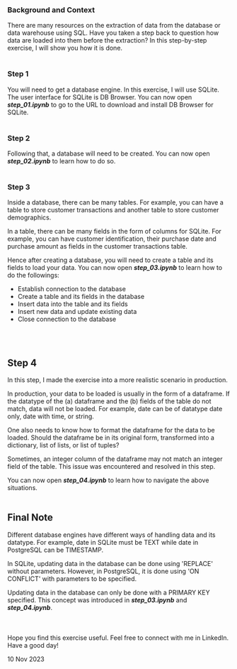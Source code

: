 ### **Background and Context**

There are many resources on the extraction of data from the database or data warehouse using SQL. Have you taken a step back to question how data are loaded into them before the extraction? In this step-by-step exercise, I will show you how it is done.
<br>
<br>

### **Step 1**

You will need to get a database engine. In this exercise, I will use SQLite. The user interface for SQLite is DB Browser. You can now open ***step_01.ipynb*** to go to the URL to download and install DB Browser for SQLite.
<br>
<br>

### **Step 2**

Following that, a database will need to be created. You can now open ***step_02.ipynb*** to learn how to do so.
<br>
<br>

### **Step 3**

Inside a database, there can be many tables. For example, you can have a table to store customer transactions and another table to store customer demographics.

In a table, there can be many fields in the form of columns for SQLite. For example, you can have customer identification, their purchase date and purchase amount as fields in the customer transactions table.

Hence after creating a database, you will need to create a table and its fields to load your data. You can now open ***step_03.ipynb*** to learn how to do the followings:
* Establish connection to the database
* Create a table and its fields in the database
* Insert data into the table and its fields
* Insert new data and update existing data
* Close connection to the database
<br>
<br>

## **Step 4**

In this step, I made the exercise into a more realistic scenario in production.

In production, your data to be loaded is usually in the form of a dataframe. If the datatype of the (a) dataframe and the (b) fields of the table do not match, data will not be loaded. For example, date can be of datatype date only, date with time, or string.

One also needs to know how to format the dataframe for the data to be loaded. Should the dataframe be in its original form, transformed into a dictionary, list of lists, or list of tuples?

Sometimes, an integer column of the dataframe may not match an integer field of the table. This issue was encountered and resolved in this step.

You can now open ***step_04.ipynb*** to learn how to navigate the above situations.
<br>
<br>

## **Final Note**

Different database engines have different ways of handling data and its datatype. For example, date in SQLite must be TEXT while date in PostgreSQL can be TIMESTAMP.

In SQLite, updating data in the database can be done using 'REPLACE' without parameters. However, in PostgreSQL, it is done using 'ON CONFLICT' with parameters to be specified.

Updating data in the database can only be done with a PRIMARY KEY specified. This concept was introduced in ***step_03.ipynb*** and ***step_04.ipynb***.
<br>
<br>
<br>
<br>
Hope you find this exercise useful. Feel free to connect with me in LinkedIn. Have a good day!

10 Nov 2023
